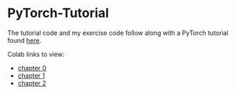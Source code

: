 # PyTorch-Tutorial
The tutorial code and my exercise code follow along with a PyTorch tutorial found [here](https://www.learnpytorch.io/).

Colab links to view:

- [chapter 0](https://colab.research.google.com/drive/1VE5fPtO1m63OJvXVZoqwjPxnmIoWfj_3?usp=sharing)
- [chapter 1](https://colab.research.google.com/drive/1ybi-3zMlrkNRGLVAR4b-LfdS2yQ9AAHb?usp=sharing)
- [chapter 2](https://colab.research.google.com/drive/1IpqqgKyZ26RMI3YTtBY0YZ3zgGggJXMb?usp=sharing)
